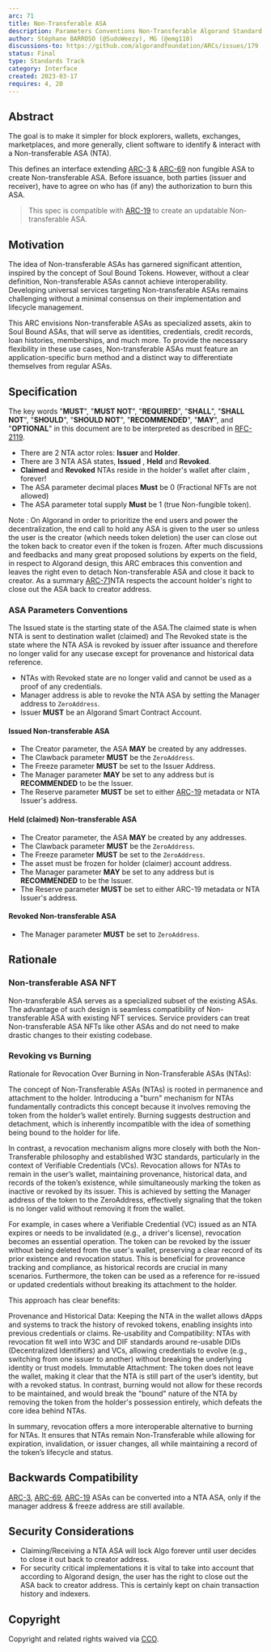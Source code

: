 ```yaml
---
arc: 71
title: Non-Transferable ASA
description: Parameters Conventions Non-Transferable Algorand Standard Asset
author: Stéphane BARROSO (@SudoWeezy), MG (@emg110)
discussions-to: https://github.com/algorandfoundation/ARCs/issues/179
status: Final
type: Standards Track
category: Interface
created: 2023-03-17
requires: 4, 20
---
```


## Abstract

The goal is to make it simpler for block explorers, wallets, exchanges, marketplaces, and more generally, client software to identify & interact with a Non-transferable ASA (NTA).

This defines an interface extending [ARC-3](./arc-0003.md) & [ARC-69](./arc-0069.md) non fungible ASA to create Non-transferable ASA. Before issuance, both parties (issuer and receiver), have to agree on who has (if any) the authorization to burn this ASA.

> This spec is compatible with [ARC-19](./arc-0019.md) to create an updatable Non-transferable ASA.

## Motivation

The idea of Non-transferable ASAs has garnered significant attention, inspired by the concept of Soul Bound Tokens. However, without a clear definition, Non-transferable ASAs cannot achieve interoperability. Developing universal services targeting Non-transferable ASAs remains challenging without a minimal consensus on their implementation and lifecycle management.

This ARC envisions Non-transferable ASAs as specialized assets, akin to Soul Bound ASAs, that will serve as identities, credentials, credit records, loan histories, memberships, and much more. To provide the necessary flexibility in these use cases, Non-transferable ASAs must feature an application-specific burn method and a distinct way to differentiate themselves from regular ASAs.

## Specification

The key words "**MUST**", "**MUST NOT**", "**REQUIRED**", "**SHALL**", "**SHALL NOT**", "**SHOULD**", "**SHOULD NOT**", "**RECOMMENDED**", "**MAY**", and "**OPTIONAL**" in this document are to be interpreted as described in <a href="https://www.ietf.org/rfc/rfc2119.txt">RFC-2119</a>.

- There are 2 NTA actor roles: **Issuer** and **Holder**.
- There are 3 NTA ASA states,  **Issued** , **Held** and **Revoked**.
- **Claimed** and **Revoked** NTAs reside in the holder's wallet after claim , forever!
- The ASA parameter decimal places **Must** be 0 (Fractional NFTs are not allowed)
- The ASA parameter total supply **Must** be 1 (true Non-fungible token).

Note : On Algorand in order to prioritize the end users and power the decentralization, the end call to hold any ASA is given to the user so unless the user is the creator (which needs token deletion) the user can close out the token back to creator even if the token is frozen. After much discussions and feedbacks and many great proposed solutions by experts on the field, in respect to Algorand design, this ARC embraces this convention and leaves the right even to detach Non-transferable ASA and close it back to creator. As a summary [ARC-71](./arc-0071.md)NTA respects the account holder's right to close out the ASA back to creator address.

### ASA Parameters Conventions

The Issued state is the starting state of the ASA.The claimed state is when NTA is sent to destination wallet (claimed) and  The Revoked state is the state where the NTA ASA is revoked by issuer after issuance and therefore no longer valid for any usecase except for provenance and historical data reference.

- NTAs with Revoked state are no longer valid and cannot be used as a proof of any credentials.
- Manager address is able to revoke the NTA ASA by setting the Manager address to `ZeroAddress`.
- Issuer **MUST** be an Algorand Smart Contract Account.

#### Issued Non-transferable ASA

- The Creator parameter, the ASA **MAY** be created by any addresses.
- The Clawback parameter **MUST** be the `ZeroAddress`.
- The Freeze parameter **MUST** be set to the Issuer Address.
- The Manager parameter **MAY** be set to any address but is **RECOMMENDED** to be the Issuer.
- The Reserve parameter **MUST** be set to either [ARC-19](./arc-0019.md) metadata or NTA Issuer's address.

#### Held (claimed) Non-transferable ASA

- The Creator parameter, the ASA **MAY** be created by any addresses.
- The Clawback parameter **MUST** be the `ZeroAddress`.
- The Freeze parameter **MUST** be set to the `ZeroAddress`.
- The asset must be frozen for holder (claimer) account address.
- The Manager parameter **MAY** be set to any address but is **RECOMMENDED** to be the Issuer.
- The Reserve parameter **MUST** be set to either ARC-19 metadata or NTA Issuer's address.

#### Revoked Non-transferable ASA

- The Manager parameter **MUST** be set to `ZeroAddress`.

## Rationale

### Non-transferable ASA NFT

Non-transferable ASA serves as a specialized subset of the existing ASAs. The advantage of such design is seamless compatibility of Non-transferable ASA with existing NFT services. Service providers can treat Non-transferable ASA NFTs like other ASAs and do not need to make drastic changes to their existing codebase.

### Revoking vs Burning

Rationale for Revocation Over Burning in Non-Transferable ASAs (NTAs):

The concept of Non-Transferable ASAs (NTAs) is rooted in permanence and attachment to the holder. Introducing a "burn" mechanism for NTAs fundamentally contradicts this concept because it involves removing the token from the holder’s wallet entirely. Burning suggests destruction and detachment, which is inherently incompatible with the idea of something being bound to the holder for life.

In contrast, a revocation mechanism aligns more closely with both the Non-Transferable philosophy and established W3C standards, particularly in the context of Verifiable Credentials (VCs). Revocation allows for NTAs to remain in the user’s wallet, maintaining provenance, historical data, and records of the token’s existence, while simultaneously marking the token as inactive or revoked by its issuer. This is achieved by setting the Manager address of the token to the ZeroAddress, effectively signaling that the token is no longer valid without removing it from the wallet.

For example, in cases where a Verifiable Credential (VC) issued as an NTA expires or needs to be invalidated (e.g., a driver's license), revocation becomes an essential operation. The token can be revoked by the issuer without being deleted from the user's wallet, preserving a clear record of its prior existence and revocation status. This is beneficial for provenance tracking and compliance, as historical records are crucial in many scenarios. Furthermore, the token can be used as a reference for re-issued or updated credentials without breaking its attachment to the holder.

This approach has clear benefits:

Provenance and Historical Data: Keeping the NTA in the wallet allows dApps and systems to track the history of revoked tokens, enabling insights into previous credentials or claims.
Re-usability and Compatibility: NTAs with revocation fit well into W3C and DIF standards around re-usable DIDs (Decentralized Identifiers) and VCs, allowing credentials to evolve (e.g., switching from one issuer to another) without breaking the underlying identity or trust models.
Immutable Attachment: The token does not leave the wallet, making it clear that the NTA is still part of the user’s identity, but with a revoked status.
In contrast, burning would not allow for these records to be maintained, and would break the "bound" nature of the NTA by removing the token from the holder's possession entirely, which defeats the core idea behind NTAs.

In summary, revocation offers a more interoperable alternative to burning for NTAs. It ensures that NTAs remain Non-Transferable while allowing for expiration, invalidation, or issuer changes, all while maintaining a record of the token’s lifecycle and status.

## Backwards Compatibility

[ARC-3](./arc-0003.md), [ARC-69](./arc-0069.md), [ARC-19](./arc-0019.md) ASAs can be converted into a NTA ASA, only if the manager address & freeze address are still available.

## Security Considerations

- Claiming/Receiving a NTA ASA will lock Algo forever until user decides to close it out back to creator address.
- For security critical implementations it is vital to take into account that according to Algorand design, the user has the right to close out the ASA back to creator address. This is certainly kept on chain transaction history and indexers.

## Copyright

Copyright and related rights waived via <a href="https://creativecommons.org/publicdomain/zero/1.0/">CCO</a>.

